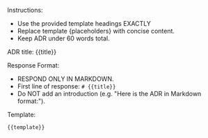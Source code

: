 Instructions:

- Use the provided template headings EXACTLY
- Replace template {placeholders} with concise content.
- Keep ADR under 60 words total.

ADR title: {{title}}

Response Format:

- RESPOND ONLY IN MARKDOWN.
- First line of response: `# {{title}}`
- Do NOT add an introduction (e.g. "Here is the ADR in Markdown format:").

Template:

```markdown
{{template}}
```
